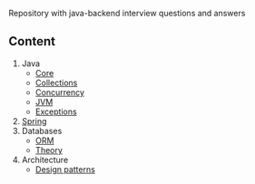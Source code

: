 Repository with java-backend interview questions and answers

## Content

1. Java
    - [Core](./java/core.md)
    - [Collections](./java/collections.md)
    - [Concurrency](./java/concurrency.md)
    - [JVM](./java/jvm.md)
    - [Exceptions](./java/exceptions.md)
1. [Spring](./spring/spring.md)
1. Databases
   - [ORM](./database/orm.md)
   - [Theory](./database/theory.md)
1. Architecture
   - [Design patterns](./architecture/patterns.md)


